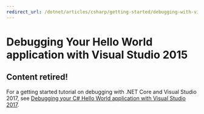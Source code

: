 ```yaml
---
redirect_url: /dotnet/articles/csharp/getting-started/debugging-with-visual-studio-2017
---
```


# Debugging Your Hello World application with Visual Studio 2015 #

## Content retired!

For a getting started tutorial on debugging with .NET Core and Visual Studio 2017, see [Debugging your C# Hello World application with Visual Studio 2017](debugging-with-visual-studio.md).
